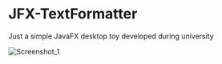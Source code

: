 # JFX-TextFormatter
Just a simple JavaFX desktop toy developed during university

![Screenshot_1](https://user-images.githubusercontent.com/28997819/208712730-ff30ffd9-d503-4856-82b4-20b282d58d8b.png)
